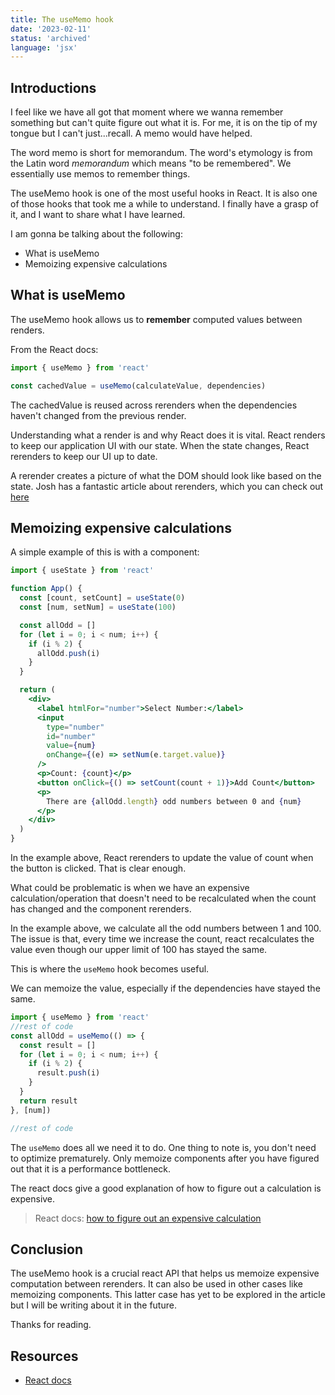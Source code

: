 ```yaml
---
title: The useMemo hook
date: '2023-02-11'
status: 'archived'
language: 'jsx'
---
```


## Introductions

I feel like we have all got that moment where we wanna remember something but can't quite figure out what it is. For me, it is on the tip of my tongue but I can't just...recall. A memo would have helped.

The word memo is short for memorandum. The word's etymology is from the Latin word _memorandum_ which means "to be remembered". We essentially use memos to remember things.

The useMemo hook is one of the most useful hooks in React. It is also one of those hooks that took me a while to understand. I finally have a grasp of it, and I want to share what I have learned.

I am gonna be talking about the following:

- What is useMemo
- Memoizing expensive calculations

## What is useMemo

The useMemo hook allows us to **remember** computed values between renders.

From the React docs:

```jsx
import { useMemo } from 'react'

const cachedValue = useMemo(calculateValue, dependencies)
```

The cachedValue is reused across rerenders when the dependencies haven't changed from the previous render.

Understanding what a render is and why React does it is vital.
React renders to keep our application UI with our state.
When the state changes, React rerenders to keep our UI up to date.

A rerender creates a picture of what the DOM should look like based on the state.
Josh has a fantastic article about rerenders, which you can check out [here](https://www.joshwcomeau.com/react/why-react-re-renders/)

## Memoizing expensive calculations

A simple example of this is with a component:

```jsx
import { useState } from 'react'

function App() {
  const [count, setCount] = useState(0)
  const [num, setNum] = useState(100)

  const allOdd = []
  for (let i = 0; i < num; i++) {
    if (i % 2) {
      allOdd.push(i)
    }
  }

  return (
    <div>
      <label htmlFor="number">Select Number:</label>
      <input
        type="number"
        id="number"
        value={num}
        onChange={(e) => setNum(e.target.value)}
      />
      <p>Count: {count}</p>
      <button onClick={() => setCount(count + 1)}>Add Count</button>
      <p>
        There are {allOdd.length} odd numbers between 0 and {num}
      </p>
    </div>
  )
}
```

In the example above, React rerenders to update the value of count when the button is clicked. That is clear enough.

What could be problematic is when we have an expensive calculation/operation that doesn't need to be recalculated when the count has changed and the component rerenders.

In the example above, we calculate all the odd numbers between 1 and 100. The issue is that, every time we increase the count, react recalculates the value even though our upper limit of 100 has stayed the same.

This is where the `useMemo` hook becomes useful.

We can memoize the value, especially if the dependencies have stayed the same.

```jsx
import { useMemo } from 'react'
//rest of code
const allOdd = useMemo(() => {
  const result = []
  for (let i = 0; i < num; i++) {
    if (i % 2) {
      result.push(i)
    }
  }
  return result
}, [num])

//rest of code
```

The `useMemo` does all we need it to do. One thing to note is, you don't need to optimize prematurely. Only memoize components after you have figured out that it is a performance bottleneck.

The react docs give a good explanation of how to figure out a calculation is expensive.

> React docs: [how to figure out an expensive calculation](https://react.dev/reference/react/useMemo#how-to-tell-if-a-calculation-is-expensive)

## Conclusion

The useMemo hook is a crucial react API that helps us memoize expensive computation between rerenders. It can also be used in other cases like memoizing components. This latter case has yet to be explored in the article but I will be writing about it in the future.

Thanks for reading.

## Resources

- [React docs](https://react.dev/reference/react/useMemo)
